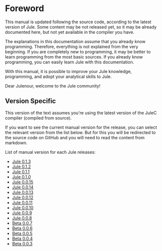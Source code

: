 # Foreword
This manual is updated following the source code, according to the latest version of Jule. Some content may be not released yet, so it may be already documented here, but not yet available in the compiler you have.

The explanations in this documentation assume that you already know programming. Therefore, everything is not explained from the very beginning. If you are completely new to programming, it may be better to learn programming from the most basic sources. If you already know programming, you can easily learn Jule with this documentation.

With this manual, it is possible to improve your Jule knowledge, programming, and adopt your analytical skills to Jule.

Dear Julenour, welcome to the Jule community! 

## Version Specific

This version of the text assumes you're using the latest version of the JuleC compiler (compiled from source).

If you want to see the current manual version for the release, you can select the relevant version from the list below. But for this you will be redirected to the source code on GitHub and you will need to read the content from markdown.

List of manual version for each Jule releases:
- [Jule 0.1.3](https://github.com/julelang/manual/tree/jule0.1.3/src)
- [Jule 0.1.2](https://github.com/julelang/manual/tree/jule0.1.2/src)
- [Jule 0.1.1](https://github.com/julelang/manual/tree/jule0.1.1/src)
- [Jule 0.1.0](https://github.com/julelang/manual/tree/jule0.1.0/src)
- [Jule 0.0.15](https://github.com/julelang/manual/tree/jule0.0.15/src)
- [Jule 0.0.14](https://github.com/julelang/manual/tree/jule0.0.14/src)
- [Jule 0.0.13](https://github.com/julelang/manual/tree/jule0.0.13/src)
- [Jule 0.0.12](https://github.com/julelang/manual/tree/jule0.0.12/src)
- [Jule 0.0.11](https://github.com/julelang/manual/tree/jule0.0.11/src)
- [Jule 0.0.10](https://github.com/julelang/manual/tree/jule0.0.10/src)
- [Jule 0.0.9](https://github.com/julelang/manual/tree/jule0.0.9/src)
- [Jule 0.0.8](https://github.com/julelang/manual/tree/jule0.0.8/src)
- [Beta 0.0.7](https://github.com/julelang/manual/tree/jule-beta-0.0.7/src)
- [Beta 0.0.6](https://github.com/julelang/manual/tree/jule-beta-0.0.6/src)
- [Beta 0.0.5](https://github.com/julelang/manual/tree/jule-beta-0.0.5/src)
- [Beta 0.0.4](https://github.com/julelang/manual/tree/jule-beta-0.0.4/src)
- [Beta 0.0.3](https://github.com/julelang/manual/tree/jule-beta-0.0.3/src)
